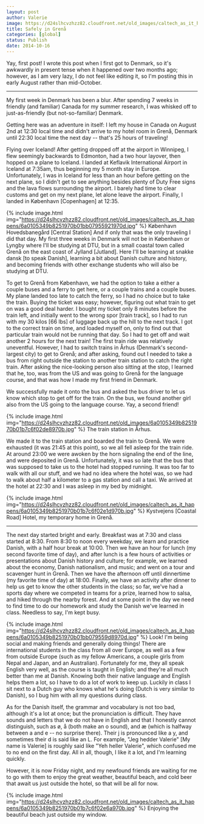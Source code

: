 ```yaml
---
layout: post
author: Valerie
image: https://d24slhcvzhzz82.cloudfront.net/old_images/caltech_as_it_happens/6a0105349b8251970b01bb07955964970d.jpg
title: Safely in Grenå 
categories: [global]
status: Publish
date: 2014-10-16
---
```


Yay, first post! I wrote this post when I first got to Denmark, so it's awkwardly in present tense when it happened over two months ago; however, as I am very lazy, I do not feel like editing it, so I'm posting this in early August rather than mid-October.

---

My first week in Denmark has been a blur. After spending 7 weeks in friendly (and familiar) Canada for my summer research, I was whisked off to just-as-friendly (but not-so-familiar) Denmark.

Getting here was an adventure in itself: I left my house in Canada on August 2nd at 12:30 local time and didn't arrive to my hotel room in Grenå, Denmark until 22:30 local time the next day -- that's 25 hours of traveling!

Flying over Iceland!
After getting dropped off at the airport in Winnipeg, I flew seemingly backwards to Edmonton, had a two hour layover, then hopped on a plane to Iceland. I landed at Keflavik International Airport in Iceland at 7:35am, thus beginning my 5 month stay in Europe. Unfortunately, I was in Iceland for less than an hour before getting on the next plane, so I didn't get to see anything besides plenty of Duty Free signs and the lava flows surrounding the airport. I barely had time to clear customs and get on my next plane, let alone leave the airport. Finally, I landed in København [Copenhagen] at 12:35.


{% include image.html img="https://d24slhcvzhzz82.cloudfront.net/old_images/caltech_as_it_happens/6a0105349b8251970b01bb07955921970d.jpg" %}
København Hovedsbanegård [Central Station]
And if only that was the only traveling I did that day. My first three weeks in Denmark will not be in København or Lyngby where I'll be studying at DTU, but in a small coastal town called Grenå on the east coast of Jylland [Jutland]. Here I'll be learning at snakke dansk [to speak Danish], learning a bit about Danish culture and history, and becoming friends with other exchange students who will also be studying at DTU.

To get to Grenå from København, we had the option to take a either a couple buses and a ferry to get here, or a couple trains and a couple buses. My plane landed too late to catch the ferry, so I had no choice but to take the train. Buying the ticket was easy; however, figuring out what train to get on was a good deal harder. I bought my ticket only 8 minutes before the train left, and initially went to the wrong spor [train track], so I had to run with my 30 kilos [66 lbs] of luggage back up the hill to the next track. I got to the correct train on time, and loaded myself on, only to find out that particular train would not be running that day. So I had to get off and wait another 2 hours for the next train!
The first train ride was relatively uneventful. However, I had to switch trains in Århus (Denmark's second-largest city) to get to Grenå; and after asking, found out I needed to take a bus from right outside the station to another train station to catch the right train. After asking the nice-looking person also sitting at the stop, I learned that he, too, was from the US and was going to Grenå for the language course, and that was how I made my first friend in Denmark.

We successfully made it onto the bus and asked the bus driver to let us know which stop to get off for the train. On the bus, we found another girl also from the US going to the language course. Yay, a second friend!


{% include image.html img="https://d24slhcvzhzz82.cloudfront.net/old_images/6a0105349b8251970b01b7c6f02de8970b.jpg" %}
The train station in Århus.

We made it to the train station and boarded the train to Grenå. We were exhausted (it was 21:45 at this point), so we all fell asleep for the train ride. At around 23:00 we were awoken by the horn signaling the end of the line, and were deposited in Grenå. Unfortunately, it was so late that the bus that was supposed to take us to the hotel had stopped running. It was too far to walk with all our stuff, and we had no idea where the hotel was, so we had to walk about half a kilometer to a gas station and call a taxi. We arrived at the hotel at 22:30 and I was asleep in my bed by midnight.


{% include image.html img="https://d24slhcvzhzz82.cloudfront.net/old_images/caltech_as_it_happens/6a0105349b8251970b01b7c6f02e1d970b.jpg" %}
Kystvejens [Coastal Road] Hotel, my temporary home in Grenå.

---

The next day started bright and early. Breakfast was at 7:30 and class started at 8:30. From 8:30 to noon every weekday, we learn and practice Danish, with a half hour break at 10:00. Then we have an hour for lunch (my second favorite time of day), and after lunch is a few hours of activities or presentations about Danish history and culture; for example, we learned about the economy, Danish nationalism, and music; and went on a tour and scavenger hunt in Grenå. Then we have the afternoon off until dinnertime (my favorite time of day) at 18:00. Finally, we have an activity after dinner to help us get to know the other students in the class; so far, we've had a sports day where we competed in teams for a prize, learned how to salsa, and hiked through the nearby forest. And at some point in the day we need to find time to do our homework and study the Danish we've learned in class. Needless to say, I'm kept busy.


{% include image.html img="https://d24slhcvzhzz82.cloudfront.net/old_images/caltech_as_it_happens/6a0105349b8251970b01bb079559d8970d.jpg" %}
Look! I'm being social and making friends and generally doing things!
There are international students in the class from all over Europe, as well as a few from outside Europe (such as my fellow Americans, a couple girls from Nepal and Japan, and an Australian). Fortunately for me, they all speak English very well, as the course is taught in English; and they're all much better than me at Danish. Knowing both their native language and English helps them a lot, so I have to do a lot of work to keep up. Luckily in class I sit next to a Dutch guy who knows what he's doing (Dutch is very similar to Danish), so I bug him with all my questions during class.

As for the Danish itself, the grammar and vocabulary is not too bad, although it's a lot at once; but the pronunciation is difficult. They have sounds and letters that we do not have in English and that I honestly cannot distinguish, such as ø, å (both make an o sound), and æ (which is halfway between a and e -- no surprise there). Their j is pronounced like a y, and sometimes their d is said like an L. For example, "Jeg hedder Valerie" [My name is Valerie] is roughly said like "Yeh heller Valerie", which confused me to no end on the first day. All in all, though, I like it a lot, and I'm learning quickly.

However, it is now Friday night, and my newfound friends are waiting for me to go with them to enjoy the great weather, beautiful beach, and cold beer that await us just outside the hotel, so that will be all for now.


{% include image.html img="https://d24slhcvzhzz82.cloudfront.net/old_images/caltech_as_it_happens/6a0105349b8251970b01b7c6f02e6a970b.jpg" %}
Enjoying the beautiful beach just outside my window.

